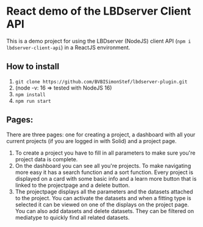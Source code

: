 # React demo of the LBDserver Client API
This is a demo project for using the LBDserver (NodeJS) client API (`npm i lbdserver-client-api`) in a ReactJS environment. 

## How to install
1. `git clone https://github.com/BVBISimonStef/lbdserver-plugin.git`
2. (node -v: 16 => tested with NodeJS 16)
3. `npm install`
4. `npm run start`

## Pages:
There are three pages: one for creating a project, a dashboard with all your current projects (if you are logged in with Solid) and a project page.

1. To create a project you have to fill in all parameters to make sure you're project data is complete.
2. On the dashboard you can see all you're projects. To make navigating more easy it has a search function and a sort function. Every project is displayed on a card with some basic info and a learn more button that is linked to the projectpage and a delete button.
3. The projectpage displays all the parameters and the datasets attached to the project. You can activate the datasets and when a fitting type is selected it can be viewed on one of the displays on the project page. You can also add datasets and delete datasets. They can be filtered on mediatype to quickly find all related datasets.
